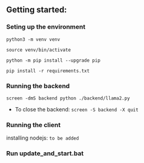 ## Getting started:

### Seting up the environment


`python3 -m venv venv`

`source venv/bin/activate`

`python -m pip install --upgrade pip`

`pip install -r requirements.txt`

### Running the backend
`screen -dmS backend python ./backend/llama2.py`

* To close the backend: `screen -S backend -X quit`




### Running the client 

installing nodejs: `to be added`


### Run update_and_start.bat
